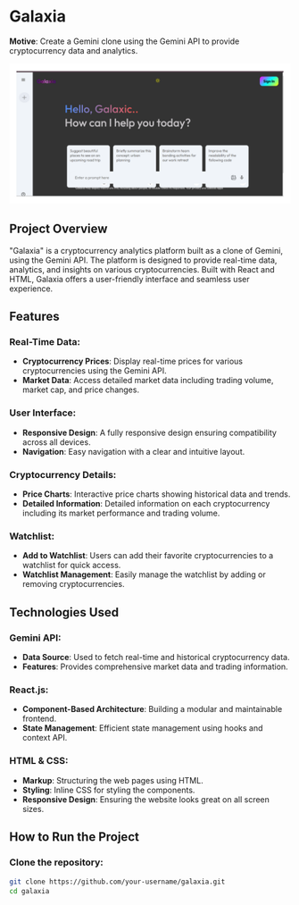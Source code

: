 # Galaxia

**Motive**: Create a Gemini clone using the Gemini API to provide cryptocurrency data and analytics.

![Galaxia Image](./img.png)

## Project Overview
"Galaxia" is a cryptocurrency analytics platform built as a clone of Gemini, using the Gemini API. The platform is designed to provide real-time data, analytics, and insights on various cryptocurrencies. Built with React and HTML, Galaxia offers a user-friendly interface and seamless user experience.

## Features

### Real-Time Data:
- **Cryptocurrency Prices**: Display real-time prices for various cryptocurrencies using the Gemini API.
- **Market Data**: Access detailed market data including trading volume, market cap, and price changes.

### User Interface:
- **Responsive Design**: A fully responsive design ensuring compatibility across all devices.
- **Navigation**: Easy navigation with a clear and intuitive layout.

### Cryptocurrency Details:
- **Price Charts**: Interactive price charts showing historical data and trends.
- **Detailed Information**: Detailed information on each cryptocurrency including its market performance and trading volume.

### Watchlist:
- **Add to Watchlist**: Users can add their favorite cryptocurrencies to a watchlist for quick access.
- **Watchlist Management**: Easily manage the watchlist by adding or removing cryptocurrencies.

## Technologies Used

### Gemini API:
- **Data Source**: Used to fetch real-time and historical cryptocurrency data.
- **Features**: Provides comprehensive market data and trading information.

### React.js:
- **Component-Based Architecture**: Building a modular and maintainable frontend.
- **State Management**: Efficient state management using hooks and context API.

### HTML & CSS:
- **Markup**: Structuring the web pages using HTML.
- **Styling**: Inline CSS for styling the components.
- **Responsive Design**: Ensuring the website looks great on all screen sizes.

## How to Run the Project

### Clone the repository:
```bash
git clone https://github.com/your-username/galaxia.git
cd galaxia

